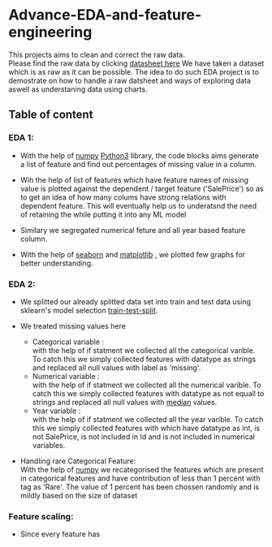 # Advance-EDA-and-feature-engineering
This projects aims to clean and correct the raw data. <br />
Please find the raw data by clicking 
[datasheet here](https://www.kaggle.com/c/house-prices-advanced-regression-techniques/data)
We have taken a dataset which is as raw as it can be possible. The idea to do such EDA project is to demostrate on how to handle a raw datsheet and ways of exploring data aswell as understaning data using charts.

## Table of content


### EDA 1: <br />

 - With the help of 
 [numpy](https://numpy.org) 
 [Python3](https://www.interviewbit.com/blog/difference-between-python-2-and-3/) 
 library, the code blocks aims generate a list of feature  and find out percentages of missing value in a column.

- Wih the help of list of features which have feature names of missing value is plotted against the dependent / target feature ('SalePrice') so as to get an idea of how many colums have strong relations with dependent feature. This will eventually help us to underatsnd the need of retaining the while putting it into any ML model

- Similary we segregated numerical feture and all year based feature column.
 
 - With the help of [seaborn](https://seaborn.pydata.org) 
 and 
 [matplotlib](https://matplotlib.org)
 , we plotted few graphs for better understanding.
 
 
 ### EDA 2: <br />
 
 - We splitted our already splitted data set into train and test data using sklearn's model selection 
 [train-test-split](https://scikit-learn.org/stable/modules/generated/sklearn.model_selection.train_test_split.html).
 
 - We treated missing values here
   - Categorical variable : <br /> with the help of if statment we collected all the categorical varible. To catch this we simply collected features with datatype as strings and replaced all null values with label as 'missing'.
   - Numerical variable : <br /> with the help of if statment we collected all the numerical varible. To catch this we simply collected features with datatype as not equall to strings and replaced all null values with 
   [median](https://vitalflux.com/pandas-impute-missing-values-mean-median-mode/) 
   values.
   - Year variable : <br /> with the help of if statment we collected all the year varible. To catch this we simply collected features with which have datatype as int, is not SalePrice, is not included in Id and is not included in numerical variables.
   
 - Handling rare Categorical Feature:<br /> With the help of 
 [numpy](https://numpy.org) 
 we recategorised the features which are present in categorical features and have contribution of less than 1 percent with tag as 'Rare'. The value of 1 percent has been chossen randomly and is mildly based on the size of dataset
 
 
 ### Feature scaling: <br />
 - Since every feature has 
     
    
